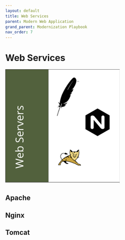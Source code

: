 ```yaml
---
layout: default
title: Web Services
parent: Modern Web Application
grand_parent: Modernization Playbook 
nav_order: 7
---
```


# Web Services

<img src="assets/images/webservers.png" width="360" height="360"/>

## Apache

## Nginx

## Tomcat


